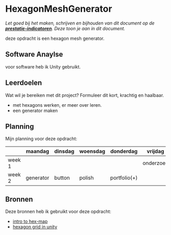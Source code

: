 # HexagonMeshGenerator
*Let goed bij het maken, schrijven en bijhouden van dit document op de **[prestatie-indicatoren](https://drive.google.com/drive/folders/1y8l0Zr4E8b6gYJui_pSzQaoWr-gEr6JN?usp=sharing)**. Deze toon je aan in dit document.*

deze opdracht is een hexagon mesh generator.

## Software Anaylse 
voor software heb ik Unity gebruikt.

## Leerdoelen 
Wat wil je bereiken met dit project? Formuleer dit kort, krachtig en haalbaar.
- met hexagons werken, er meer over leren.
- een generator maken


## Planning 
Mijn planning voor deze opdracht:

|       | maandag   | dinsdag   | woensdag   | donderdag   | vrijdag   |
| ---   | ---       | ---       | ---        | ---         | ---       |
|week 1 |           |           |            |             |onderzoek  |  
|week 2 | generator |button     |polish      |portfolio(+) |           |

## Bronnen
Deze bronnen heb ik gebruikt voor deze opdracht:

- [intro to hex-map](https://catlikecoding.com/unity/tutorials/hex-map/part-1/)
- [hexagon grid in unity](https://www.youtube.com/watch?v=konL0iB5gPI)

